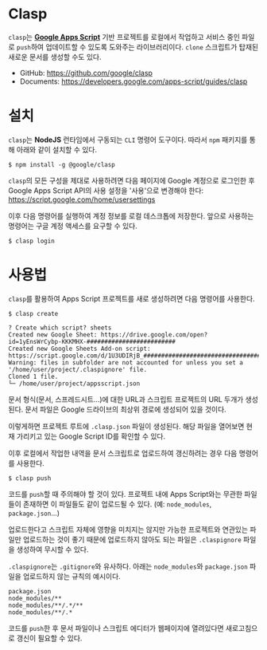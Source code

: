# Clasp

`clasp`는 **[Google Apps Script](https://developers.google.com/apps-script)** 기반 프로젝트를 로컬에서 작업하고 서비스 중인 파일로 `push`하여 업데이트할 수 있도록 도와주는 라이브러리이다. `clone` 스크립트가 탑재된 새로운 문서를 생성할 수도 있다.

- GitHub: https://github.com/google/clasp
- Documents: https://developers.google.com/apps-script/guides/clasp

# 설치

`clasp`는 **NodeJS** 런타임에서 구동되는 `CLI` 명령어 도구이다. 따라서 `npm` 패키지를 통해 아래와 같이 설치할 수 있다.

```shell
$ npm install -g @google/clasp
```

`clasp`의 모든 구성을 제대로 사용하려면 다음 페이지에 Google 계정으로 로그인한 후 Google Apps Script API의 사용 설정을 '사용'으로 변경해야 한다: https://script.google.com/home/usersettings

이후 다음 명령어를 실행하여 계정 정보를 로컬 데스크톱에 저장한다. 앞으로 사용하는 명령어는 구글 계정 액세스를 요구할 수 있다.

```shell
$ clasp login
```

# 사용법

`clasp`를 활용하여 Apps Script 프로젝트를 새로 생성하려면 다음 명령어를 사용한다.

```shell
$ clasp create

? Create which script? sheets
Created new Google Sheet: https://drive.google.com/open?id=1yEnsWrCybp-KKKMHX-#########################
Created new Google Sheets Add-on script: https://script.google.com/d/1U3UDIRjB_##############################################/edit
Warning: files in subfolder are not accounted for unless you set a '/home/user/project/.claspignore' file.
Cloned 1 file.
└─ /home/user/project/appsscript.json
```

문서 형식(문서, 스프레드시트...)에 대한 URL과 스크립트 프로젝트의 URL 두개가 생성된다. 문서 파일은 Google 드라이브의 최상위 경로에 생성되어 있을 것이다.

이렇게하면 프로젝트 루트에 `.clasp.json` 파일이 생성된다. 해당 파일을 열어보면 현재 가리키고 있는 Google Script ID를 확인할 수 있다.

이후 로컬에서 작업한 내역을 문서 스크립트로 업로드하여 갱신하려는 경우 다음 명령어를 사용한다.

```shell
$ clasp push
```

코드를 `push`할 때 주의해야 할 것이 있다. 프로젝트 내에 Apps Script와는 무관한 파일들이 존재하면 이 파일들도 같이 업로드될 수 있다. (예: `node_modules`, `package.json`...)

업로드한다고 스크립트 자체에 영향을 미치지는 않지만 가능한 프로젝트와 연관있는 파일만 업로드하는 것이 좋기 때문에 업로드하지 않아도 되는 파일은 `.claspignore` 파일을 생성하여 무시할 수 있다.

`.claspignore`는 `.gitignore`와 유사하다. 아래는 `node_modules`와 `package.json` 파일을 업로드하지 않는 규칙의 예시이다.

```text
package.json
node_modules/**
node_modules/**/.*/**
node_modules/**/.*
```

코드를 `push`한 후 문서 파일이나 스크립트 에디터가 웹페이지에 열려있다면 새로고침으로 갱신이 필요할 수 있다.
